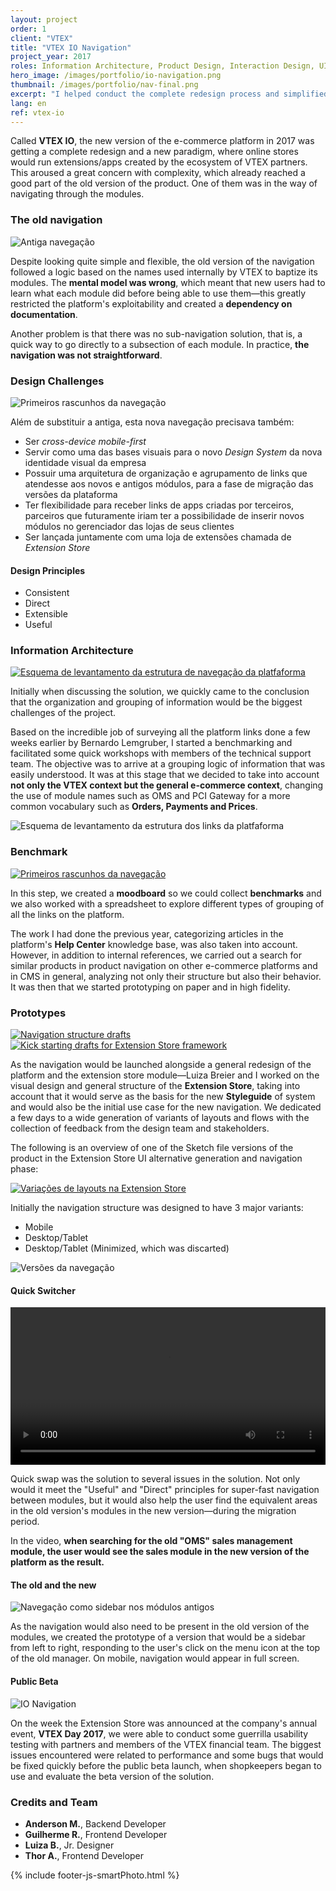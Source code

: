```yaml
---
layout: project
order: 1
client: "VTEX"
title: "VTEX IO Navigation"
project_year: 2017
roles: Information Architecture, Product Design, Interaction Design, UI Design
hero_image: /images/portfolio/io-navigation.png
thumbnail: /images/portfolio/nav-final.png
excerpt: "I helped conduct the complete redesign process and simplified navigation of the e-commerce platform modules, which gained a new version called VTEX IO"
lang: en
ref: vtex-io
---
```


<p class="ph2 f3 f2-ns lh-copy measure center tl tl-m tc-ns">Called <strong>VTEX IO</strong>, the new version of the e-commerce platform in 2017 was getting a complete redesign and a new paradigm, where online stores would run extensions/apps created by the ecosystem of VTEX partners. This aroused a great concern with complexity, which already reached a good part of the old version of the product. One of them was in the way of navigating through the modules.</p>

<h3 class="ph2 f2 f1-ns fw2 mv0 pt4 pt5-ns pb3 black-40 tc-ns">The old navigation</h3>
<div class="cf ph2-ns">
  <div class="fl w-100 w-100-m w-50-ns ph4">
    <img src="/images/portfolio/topbar-old.png" alt="Antiga navegação" class="dib mv3 w-100" />
  </div>
  <div class="fl w-100 w-100-m w-50-ns ph2 ph2-m ph0-ns">
    <p class="measure center lh-copy black-50 mv1 mh0">
      Despite looking quite simple and flexible, the old version of the navigation followed a logic based on the names used internally by VTEX to baptize its modules. The <strong>mental model was wrong</strong>, which meant that new users had to learn what each module did before being able to use them—this greatly restricted the platform's exploitability and created a <strong>dependency on documentation</strong>.</p>
    <p class="measure center lh-copy black-50 mv1 mh0">Another problem is that there was no sub-navigation solution, that is, a quick way to go directly to a subsection of each module. In practice, <strong>the navigation was not straightforward</strong>.
    </p>
  </div>
</div>


<h3 class="ph2 f2 f1-ns fw2 mv0 pt4 pt5-ns pb3 black-40 tc-ns">Design Challenges</h3>

<img src="/images/portfolio/io-navigation-iso.jpg" alt="Primeiros rascunhos da navegação" class="dib mv1" />

<div class="cf ph2-ns">
  <div class="fl w-100 w-100-m w-60-ns ph2 ph0-ns">
    <p class="black-50 measure center center-m mh0-ns lh-copy mt3">Além de substituir a antiga, esta nova navegação precisava também:</p>
    <ul class="black-50 measure center center-m mh0-ns lh-copy ma0">
      <li>Ser <em>cross-device</em> <em>mobile-first</em></li>
      <li>Servir como uma das bases visuais para o novo <em>Design System</em> da nova identidade visual da empresa</li>
      <li>Possuir uma arquitetura de organização e agrupamento de links que atendesse aos novos e antigos módulos, para a fase de migração das versões da plataforma</li>
      <li>Ter flexibilidade para receber links de apps criadas por terceiros, parceiros que futuramente iriam ter a possibilidade de inserir novos módulos no gerenciador das lojas de seus clientes</li>
      <li>Ser lançada juntamente com uma loja de extensões chamada de <em>Extension Store</em></li>
    </ul>
  </div>
  <div class="fr w-100 w-100-m w-40-ns tc tc-m tr-ns">
    <h4 class="ph2 f2 fw3 mv0 pt5 pt5-m pt3-ns pb1 black-40">Design Principles</h4>
    <ul class="list pl0 measure lh-title mt2 f2 ph2 hot-pink">
      <li class="lh-copy pv2 ba bl-0 bt-0 br-0 b--dotted b--black-20">Consistent</li>
      <li class="lh-copy pv2 ba bl-0 bt-0 br-0 b--dotted b--black-20">Direct</li>
      <li class="lh-copy pv2 ba bl-0 bt-0 br-0 b--dotted b--black-20">Extensible</li>
      <li class="lh-copy pv2 ba bl-0 bt-0 br-0 b--dotted b--black-20">Useful</li>
    </ul>
  </div>
</div>

<h3 class="ph2 f2 f1-ns fw2 mv0 pt4 pt5-ns pb3 black-40 tc-ns">Information Architecture</h3>
<div class="cf ph2-ns">
  <div class="fl w-100 w-100-m w-50-ns ph4">
    <a href="/images/portfolio/map-links-and-fields.jpg" class="js-smartPhoto mv1" data-group="0">
    <img src="/images/portfolio/map-links-and-fields-small.jpg" alt="Esquema de levantamento da estrutura de navegação da platfaforma" class="dib" /></a>
  </div>
  <div class="fl w-100 w-100-m w-50-ns ph2 ph2-m ph0-ns">
    <p class="f4 f3-ns lh-copy black-50 measure center mt0">Initially when discussing the solution, we quickly came to the conclusion that the organization and grouping of information would be the biggest challenges of the project.</p>
    <p class="measure center mh0-ns lh-copy black-50 mt0">
      Based on the incredible job of surveying all the platform links done a few weeks earlier by Bernardo Lemgruber, I started a benchmarking and facilitated some quick workshops with members of the technical support team. The objective was to arrive at a grouping logic of information that was easily understood. It was at this stage that we decided to take into account <strong>not only the VTEX context but the general e-commerce context</strong>, changing the use of module names such as OMS and PCI Gateway for a more common vocabulary such as <strong>Orders, Payments and Prices</strong>.
    </p>
  </div>
</div>

<img src="/images/portfolio/map-links.jpg" alt="Esquema de levantamento da estrutura dos links da platfaforma" class="dib mv4" />

<h3 class="ph2 f2 f1-ns fw2 mv0 pt4 pt5-ns pb3 black-40 tc-ns">Benchmark</h3>
<div class="cf ph2-ns">
  <div class="fl w-100 w-100-m w-50-ns">
    <a href="/images/portfolio/nav-papel.jpg" class="js-smartPhoto mv1" data-group="benchmark">
      <img src="/images/portfolio/nav-papel-small.jpg" alt="Primeiros rascunhos da navegação" class="dib" />
    </a>
  </div>
  <div class="fl w-100 w-100-m w-50-ns ph2 ph2-m ph4-ns">
    <p class="f4 f3-ns measure center lh-copy black-50 mt0">In this step, we created a <strong>moodboard</strong> so we could collect <strong>benchmarks</strong> and we also worked with a spreadsheet to explore different types of grouping of all the links on the platform.</p>
    <p class="measure center center-m mh0-ns lh-copy black-50 mv1">The work I had done the previous year, categorizing articles in the platform's <strong>Help Center</strong> knowledge base, was also taken into account. However, in addition to internal references, we carried out a search for similar products in product navigation on other e-commerce platforms and in CMS in general, analyzing not only their structure but also their behavior. It was then that we started prototyping on paper and in high fidelity.</p>
  </div>
</div>


<h3 class="ph2 f2 f1-ns fw2 mv0 pt4 pt5-ns pb3 black-40 tc-ns">Prototypes</h3>
<div class="cf ph2-ns">
  <div class="fl w-100 w-100-m w-50-ns ph4">
    <a href="/images/portfolio/nav-white-board.jpg" class="js-smartPhoto mv3" data-group="whiteboard">
      <img src="/images/portfolio/nav-white-board-small.jpg" alt="Navigation structure drafts" class="dib" />
    </a>
  </div>
  <div class="fl w-100 w-100-m w-50-ns ph2 ph2-m ph0-ns">
    <a href="/images/portfolio/nav-white-board-extesion.jpg" class="js-smartPhoto mv3" data-group="whiteboard">
      <img src="/images/portfolio/nav-white-board-extesion-small.jpg" alt="Kick starting drafts for Extension Store framework" class="dib" />
    </a>
  </div>
</div>

<div class="tl tl-m tc-ns ph2-ns">
  <p class="f4 f3-ns measure center lh-copy black-50 mv1 mh0 ph2 ph0-ns">As the navigation would be launched alongside a general redesign of the platform and the extension store module—Luiza Breier and I worked on the visual design and general structure of the <strong>Extension Store</strong>, taking into account that it would serve as the basis for the new <strong>Styleguide</strong> of system and would also be the initial use case for the new navigation. We dedicated a few days to a wide generation of variants of layouts and flows with the collection of feedback from the design team and stakeholders. </p>
  <p class="f4 f3-ns measure center lh-copy black-50 mh0 ph2 ph0-ns">The following is an overview of one of the Sketch file versions of the product in the Extension Store UI alternative generation and navigation phase:</p>
</div>

<a href="/images/portfolio/extension-store-visual-birds-eye-view.jpg" class="js-smartPhoto mv3" data-group="birdseyeview">
  <img src="/images/portfolio/extension-store-visual-birds-eye-view-small.jpg" alt="Variações de layouts na Extension Store" class="dib" />
</a>

<div class="cf ph2-ns mv3">
  <div class="fl w-100 w-30-ns ph2 ph0-ns">
    <p class="f4 f3-ns measure lh-copy black-50 mv1 mh0">Initially the navigation structure was designed to have 3 major variants:</p>
    <ul class="list pl0 measure lh-copy f4 f3-ns mt2 black-60">
      <li class="lh-copy pv2 ba bl-0 bt-0 br-0 b--dotted b--black-20">Mobile</li>
      <li class="lh-copy pv2 ba bl-0 bt-0 br-0 b--dotted b--black-20">Desktop/Tablet</li>
      <li class="lh-copy pv2 ba bl-0 bt-0 br-0 b--dotted b--black-20">Desktop/Tablet (Minimized, which was discarted)</li>
    </ul>
  </div>
  <div class="fl w-100 w-70-ns pl4-ns">
    <img src="/images/portfolio/nav-variations.png" alt="Versões da navegação" class="dib mv3" />
  </div>
</div>

<h4 class="ph2 f2 f1-ns fw2 mv0 pt4 pt5-ns pb3 black-40 tc-ns">Quick Switcher</h4>

<div class="cf ph2-ns">
  <div class="fl w-100 w-100-m w-60-ns ph2-ns">
    <video controls loop width="100%" class="db mb3">
      <source src="/images/portfolio/nav-quick-search.webm"
              type="video/webm">
      <source src="/images/portfolio/nav-quick-search.mp4"
              type="video/mp4">
    </video>
  </div>
  <div class="fl w-100 w-100-m w-40-ns ph2">
    <p class="f4 f3-ns measure lh-copy black-50 mt0">Quick swap was the solution to several issues in the solution. Not only would it meet the "Useful" and "Direct" principles for super-fast navigation between modules, but it would also help the user find the equivalent areas in the old version's modules in the new version—during the migration period.</p>
    <p class="f4 f3-ns measure lh-copy black-50 mt0">In the video, <strong>when searching for the old "OMS" sales management module, the user would see the sales module in the new version of the platform as the result.</strong></p>
  </div>
</div>

<h4 class="ph2 f2 f1-ns fw2 mv0 pt4 pt5-ns pb3 black-40 tc-ns">The old and the new</h4>
<div class="cf ph2-ns">
  <div class="fl w-100 w-100-m w-70-ns">
    <img src="/images/portfolio/nav-old-admins.gif" alt="Navegação como sidebar nos módulos antigos" class="dib mb3 w-100" />
  </div>
  <div class="fl w-100 w-100-m w-30-ns ph2 ph2-m ph4-ns">
    <p class="f4 f3-ns measure lh-copy black-50 mv1 center center-m mh0-ns">As the navigation would also need to be present in the old version of the modules, we created the prototype of a version that would be a sidebar from left to right, responding to the user's click on the menu icon at the top of the old manager. On mobile, navigation would appear in full screen.</p>
  </div>
</div>

<h4 class="ph2 f2 f1-ns fw2 mv0 pt4 pt5-ns pb3 black-40 tc-ns">Public Beta</h4>

<div class="tl tl-m tc-ns">
  <img src="/images/portfolio/nav-final.png" alt="IO Navigation" class="dib mv3" />
  <p class="f4 f3-ns measure center lh-copy black-50 mv1 mh0 ph2 ph0-ns">On the week the Extension Store was announced at the company's annual event, <strong>VTEX Day 2017</strong>, we were able to conduct some guerrilla usability testing with partners and members of the VTEX financial team. The biggest issues encountered were related to performance and some bugs that would be fixed quickly before the public beta launch, when shopkeepers began to use and evaluate the beta version of the solution.</p>
</div>

<section class="tc">
  <h3 class="f3 f2-ns fw2 mv0 pt4 pt5-ns pb1 black-40">Credits and Team</h3>
  <ul class="lh-copy black-50 f4 list pa0">
    <li><strong>Anderson M.</strong>, Backend Developer</li>
    <li><strong>Guilherme R.</strong>, Frontend Developer</li>
    <li><strong>Luiza B.</strong>, Jr. Designer</li>
    <li><strong>Thor A.</strong>, Frontend Developer</li>
  </ul>
</section>

{% include footer-js-smartPhoto.html %}
